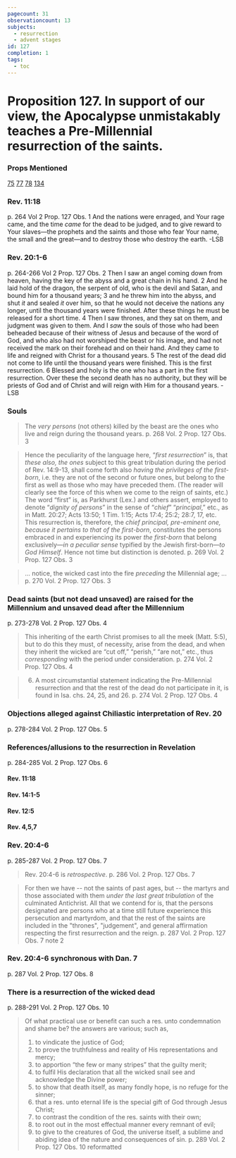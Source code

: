 ```yaml
---
pagecount: 31
observationcount: 13
subjects:
  - resurrection
  - advent stages
id: 127
completion: 1
tags:
  - toc
---
```

# Proposition 127. In support of our view, the Apocalypse unmistakably teaches a Pre-Millennial resurrection of the saints.
### Props Mentioned
[75](Proposition%2075.%20The%20doctrine%20of%20the%20Kingdom,%20as%20held%20by%20the%20churches%20established%20by%20the%20Apostles,%20was%20perpetuated..md) [77](Proposition%2077.%20The%20doctrine%20of%20the%20Kingdom,%20as%20held%20by%20the%20early%20church%20was%20finally%20almost%20exterminated%20under%20the%20teaching%20and%20power%20of%20the%20Papacy..md) [78](Proposition%2078.%20The%20early%20church%20doctrine%20was%20revived%20after%20the%20Reformation..md) [134](Proposition%20134.%20Our%20view%20of%20Judgment%20(and%20as%20a%20consequence%20that%20also%20of%20the%20Kingdom)%20is%20fully%20sustained%20by%20the%20passage%20of%20Scripture,%20Matt.%2025%2031-46..md) 
### Rev. 11:18
p. 264 Vol 2 Prop. 127 Obs. 1
And the nations were enraged, and Your rage came, and the time _came_ for the dead to be judged, and to give reward to Your slaves—the prophets and the saints and those who fear Your name, the small and the great—and to destroy those who destroy the earth.
-LSB
### Rev. 20:1-6
p. 264-266 Vol 2 Prop. 127 Obs. 2
Then I saw an angel coming down from heaven, having the key of the abyss and a great chain in his hand. 2 And he laid hold of the dragon, the serpent of old, who is the devil and Satan, and bound him for a thousand years; 3 and he threw him into the abyss, and shut _it_ and sealed _it_ over him, so that he would not deceive the nations any longer, until the thousand years were finished. After these things he must be released for a short time. 4 Then I saw thrones, and they sat on them, and judgment was given to them. And I _saw_ the souls of those who had been beheaded because of their witness of Jesus and because of the word of God, and who also had not worshiped the beast or his image, and had not received the mark on their forehead and on their hand. And they came to life and reigned with Christ for a thousand years. 5 The rest of the dead did not come to life until the thousand years were finished. This is the first resurrection. 6 Blessed and holy is the one who has a part in the first resurrection. Over these the second death has no authority, but they will be priests of God and of Christ and will reign with Him for a thousand years.
-LSB
### Souls
>The *very persons* (not others) killed by the beast are the ones who live and reign during the thousand years.
>p. 268 Vol. 2 Prop. 127 Obs. 3

>Hence the peculiarity of the language here, “*first resurrection*” is, that *these also, the ones* subject to this great tribulation during the period of Rev. 14:9-13, shall come forth also *having the privileges of the first-born*, i.e. they are not of the second or future ones, but belong to the first as well as those who may have preceded them. (The reader will clearly see the force of this when we come to the reign of saints, etc.) The word “first” is, as Parkhurst (Lex.) and others assert, employed to denote “*dignity of persons*” in the sense of “*chief*” “*principal*,” etc., as in Matt. 20:27; Acts 13:50; 1 Tim. 1:15; Acts 17:4; 25:2; 28:7, 17, etc. This resurrection is, therefore, the *chief principal, pre-eminent one, because it pertains to that of the first-born*, constitutes the persons embraced in and experiencing its power *the first-born* that belong exclusively—*in a peculiar sense* typified by the Jewish first-born—*to God Himself*. Hence not time but distinction is denoted.
>p. 269 Vol. 2 Prop. 127 Obs. 3

>... notice, the wicked cast into the fire *preceding* the Millennial age; ...
>p. 270 Vol. 2 Prop. 127 Obs. 3
### Dead saints (but not dead unsaved) are raised for the Millennium and unsaved dead after the Millennium
p. 273-278 Vol. 2 Prop. 127 Obs. 4

>This inheriting of the earth Christ promises to all the meek (Matt. 5:5), but to do this they must, of necessity, arise from the dead, and when they inherit the wicked are “cut off,” “perish,” “are not,” etc., thus *corresponding* with the period under consideration.
>p. 274 Vol. 2 Prop. 127 Obs. 4

>6. A most circumstantial statement indicating the Pre-Millennial resurrection and that the rest of the dead do not participate in it, is found in Isa. chs. 24, 25, and 26.
>p. 274 Vol. 2 Prop. 127 Obs. 4
### Objections alleged against Chiliastic interpretation of Rev. 20
p. 278-284 Vol. 2 Prop. 127 Obs. 5
### References/allusions to the resurrection in Revelation
p. 284-285 Vol. 2 Prop. 127 Obs. 6
#### Rev. 11:18
#### Rev. 14:1-5
#### Rev. 12:5
#### Rev. 4,5,7

### Rev. 20:4-6
p. 285-287 Vol. 2 Prop. 127 Obs. 7

>Rev. 20:4-6 is *retrospective*.
>p. 286 Vol. 2 Prop. 127 Obs. 7

>For then we have -- not the saints of past ages, but -- the martyrs and those associated with them *under the last great tribulation* of the culminated Antichrist. All that we contend for is, that the persons designated are persons who at a time still future experience this persecution and martyrdom, and that the rest of the saints are included in the "thrones", "judgement", and general affirmation respecting the first resurrection and the reign.
>p. 287 Vol. 2 Prop. 127 Obs. 7 note 2
### Rev. 20:4-6 synchronous with Dan. 7
p. 287 Vol. 2 Prop. 127 Obs. 8
### There is a resurrection of the wicked dead
p. 288-291 Vol. 2 Prop. 127 Obs. 10

>Of what practical use or benefit can such a res. unto condemnation and shame be? the answers are various; such as, 
>1. to vindicate the justice of God; 
>2. to prove the truthfulness and reality of His representations and mercy; 
>3. to apportion “the few or many stripes” that the guilty merit; 
>4. to fulfil His declaration that all the wicked snail see and acknowledge the Divine power; 
>5. to show that death itself, as many fondly hope, is no refuge for the sinner; 
>6. that a res. unto eternal life is the special gift of God through Jesus Christ; 
>7. to contrast the condition of the res. saints with their own; 
>8. to root out in the most effectual manner every remnant of evil; 
>9. to give to the creatures of God, the universe itself, a sublime and abiding idea of the nature and consequences of sin.
>p. 289 Vol. 2 Prop. 127 Obs. 10 reformatted












